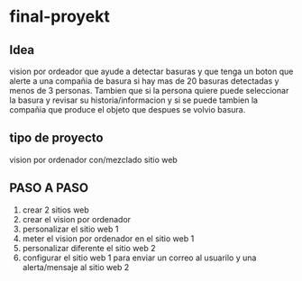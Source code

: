 # final-proyekt


## Idea
vision por ordeador que ayude a detectar basuras y que tenga un boton que alerte a una compañia de basura si hay mas de 20 basuras detectadas y menos de 3 personas.
Tambien que si la persona quiere puede seleccionar la basura y revisar su historia/informacion y si se puede tambien la compañia que produce el objeto que despues se volvio basura.

## tipo de proyecto
vision por ordenador con/mezclado sitio web

## PASO A PASO
1. crear 2 sitios web
2. crear el vision por ordenador
3. personalizar el sitio web 1
4. meter el vision por ordenador en el sitio web 1
5. personalizar diferente el sitio web 2
6. configurar el sitio web 1 para enviar un correo al usuarilo y una alerta/mensaje al sitio web 2
